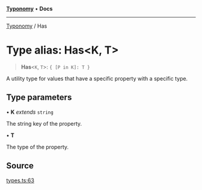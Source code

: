 [**Typonomy**](../README.md) • **Docs**

***

[Typonomy](../globals.md) / Has

# Type alias: Has\<K, T\>

> **Has**\<`K`, `T`\>: `{ [P in K]: T }`

A utility type for values that have a specific property with a specific type.

## Type parameters

• **K** *extends* `string`

The string key of the property.

• **T**

The type of the property.

## Source

[types.ts:63](https://github.com/softcraft-development/typonomy/blob/d8b6722e8f9213512ecbf239a27330f22316ef6d/src/types.ts#L63)
